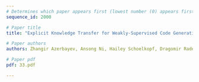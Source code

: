 ```yaml
---
# Determines which paper appears first (lowest number (0) appears first)
sequence_id: 2000

# Paper title
title: "Explicit Knowledge Transfer for Weakly-Supervised Code Generation"

# Paper authors
authors: Zhangir Azerbayev, Ansong Ni, Hailey Schoelkopf, Dragomir Radev 

# Paper pdf
pdf: 33.pdf

---
```

